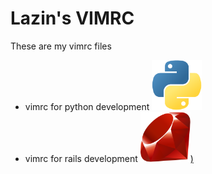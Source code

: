 # Lazin's VIMRC

These are my vimrc files

- vimrc for python development [<img src="https://github.com/lazarocastro/vimrc/blob/master/vimrc-for-python/icon.png" width="80" height="80">](https://github.com/lazarocastro/vimrc/tree/master/vimrc-for-python)
- vimrc for rails development [<img src="https://github.com/lazarocastro/vimrc/blob/master/vimrc-for-rails/icon.png" width="80" height="80">)](https://github.com/lazarocastro/vimrc/tree/master/vimrc-for-rails)
